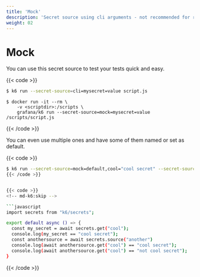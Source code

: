 ```yaml
---
title: 'Mock'
description: 'Secret source using cli arguments - not recommended for real world usage'
weight: 02
---
```


# Mock

You can use this secret source to test your tests quick and easy.

{{< code >}}

```bash
$ k6 run --secret-source=cli=mysecret=value script.js
```

```docker
$ docker run -it --rm \
    -v <scriptdir>:/scripts \
    grafana/k6 run --secret-source=mock=mysecret=value /scripts/script.js

```

{{< /code >}}

You can even use multiple ones and have some of them named or set as default.

{{< code >}}

````bash
$ k6 run --secret-source=mock=default,cool="cool secret" --secret-source=mock=name=another,cool="not cool secret" multi-source.test.js```
{{< /code >}}


{{< code >}}
<!-- md-k6:skip -->

```javascript
import secrets from "k6/secrets";

export default async () => {
  const my_secret = await secrets.get("cool");
  console.log(my_secret == "cool secret");
  const anothersource = await secrets.source("another")
  console.log(await anothersource.get("cool") == "cool secret");
  console.log(await anothersource.get("cool") == "not cool secret");
}
````

{{< /code >}}
